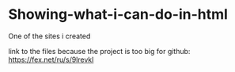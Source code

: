# Showing-what-i-can-do-in-html
One of the sites i created

link to the files because the project is too big for github: https://fex.net/ru/s/9lrevkl
